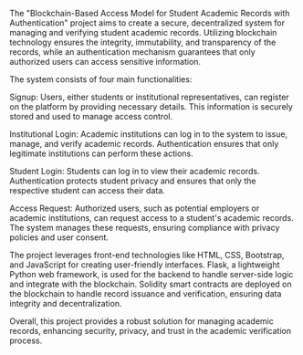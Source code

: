 The "Blockchain-Based Access Model for Student Academic Records with Authentication" project aims to create a secure, decentralized system for managing and verifying student academic records. Utilizing blockchain technology ensures the integrity, immutability, and transparency of the records, while an authentication mechanism guarantees that only authorized users can access sensitive information.

The system consists of four main functionalities:

Signup: Users, either students or institutional representatives, can register on the platform by providing necessary details. This information is securely stored and used to manage access control.

Institutional Login: Academic institutions can log in to the system to issue, manage, and verify academic records. Authentication ensures that only legitimate institutions can perform these actions.

Student Login: Students can log in to view their academic records. Authentication protects student privacy and ensures that only the respective student can access their data.

Access Request: Authorized users, such as potential employers or academic institutions, can request access to a student's academic records. The system manages these requests, ensuring compliance with privacy policies and user consent.

The project leverages front-end technologies like HTML, CSS, Bootstrap, and JavaScript for creating user-friendly interfaces. Flask, a lightweight Python web framework, is used for the backend to handle server-side logic and integrate with the blockchain. Solidity smart contracts are deployed on the blockchain to handle record issuance and verification, ensuring data integrity and decentralization.

Overall, this project provides a robust solution for managing academic records, enhancing security, privacy, and trust in the academic verification process.

